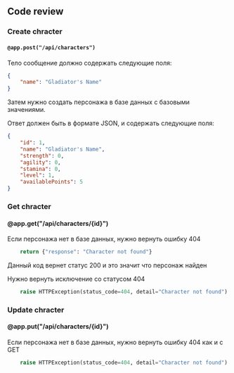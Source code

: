 ## Code review

### Create chracter
#### `@app.post("/api/characters")`
Тело сообщение должно содержать следующие поля:

```json
{
    "name": "Gladiator's Name"
}
```
Затем нужно создать персонажа в базе данных с базовыми значениями.

Ответ должен быть в формате JSON, и содержать следующие поля: 
```json
{
    "id": 1,
    "name": "Gladiator's Name",
    "strength": 0,
    "agility": 0,
    "stamina": 0,
    "level": 1,
    "availablePoints": 5
}
```

### Get chracter
#### @app.get("/api/characters/{id}")
Если персонажа нет в базе данных, нужно вернуть ошибку 404

```py
    return {"response": "Character not found"}
```
Данный код вернет статус 200 и это значит что персонаж найден

Нужно вернуть исключение со статусом 404

```py
    raise HTTPException(status_code=404, detail="Character not found")
```

### Update chracter
#### @app.put("/api/characters/{id}")
Если персонажа нет в базе данных, нужно вернуть ошибку 404 как и с GET

```py
    raise HTTPException(status_code=404, detail="Character not found")
```
